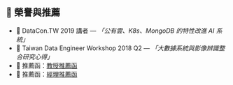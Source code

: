## 🏅 榮譽與推薦
- 🧠 DataCon.TW 2019 講者 — *「公有雲、K8s、MongoDB 的特性改進 AI 系統」*
- 🧪 Taiwan Data Engineer Workshop 2018 Q2 — *「大數據系統與影像辨識整合研究心得」*
- 📄 推薦函：[教授推薦函](https://github.com/your-username/blob/main/docs/recommendation-professor.pdf)
- 📄 推薦函：[經理推薦函](https://github.com/your-username//blob/main/docs/recommendation-manager.md)
